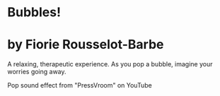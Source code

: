 # Bubbles!
# by Fiorie Rousselot-Barbe

A relaxing, therapeutic experience. As you pop a bubble, imagine your worries going away.

Pop sound effect from "PressVroom" on YouTube
